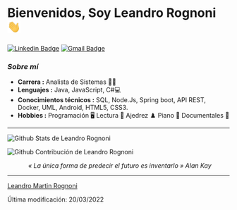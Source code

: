  
 <h1>Bienvenidos, Soy Leandro Rognoni</a> <img  src="https://raw.githubusercontent.com/ABSphreak/ABSphreak/master/gifs/Hi.gif" width="30px"></h1>


[![Linkedin Badge](https://img.shields.io/badge/-Leandro_Rognoni-blue?style=flat-square&logo=Linkedin&logoColor=white&link=https://www.linkedin.com/in/leandro-martin-rognoni-6548ab234/)](https://www.linkedin.com/in/leandro-martin-rognoni-6548ab234/)  [![Gmail Badge](https://img.shields.io/badge/-leandromartinrognoni@gmail.com-c14438?style=flat-square&logo=Gmail&logoColor=white&link=mailto:leandromartinrognoni@gmail.com)](mailto:leandromartinrognoni@gmail.com)
 
### <i>Sobre mí</i>

-  **Carrera :** Analista de Sistemas 👨‍💻 
-  **Lenguajes :** Java, JavaScript, C#💻
-  **Conocimientos técnicos :** SQL,  Node.Js, Spring boot, API REST, Docker, UML, Android, HTML5, CSS3.
-  **Hobbies :** Programación 🖥️ Lectura 📕 Ajedrez ♟️ Piano 🎹  Documentales 🦈

<hr>
<div>
   <p>
  <img alt="Github Stats de Leandro Rognoni" src="https://github-readme-stats.vercel.app/api?username=leandrorognoni&show_icons=true&theme=vue-dark"> 
  </p>
   <p><img alt="Github Contribución de Leandro Rognoni" src="https://github-readme-streak-stats.herokuapp.com?user=leandrorognoni&theme=vue-dark&date_format=M%20j%5B%2C%20Y%5D"/></p>
  <p> <i>&nbsp;&nbsp;&nbsp;&nbsp;&nbsp;&nbsp;&nbsp;&nbsp;&nbsp;&nbsp;&nbsp;&nbsp;« La única forma de predecir el futuro es inventarlo » Alan Kay</i></p>
</div>
 
-----
[Leandro Martin Rognoni](https://github.com/leandrorognoni)

Última modificación: 20/03/2022


